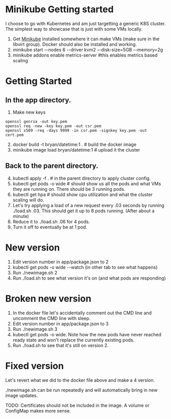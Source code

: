# Minikube Getting started
I choose to go with Kubernetes and am just targetting a generic K8S cluster. The simplest way to showcase that is just with some VMs locally.

1) Get [Minikube](https://minikube.sigs.k8s.io/docs/start/) installed somewhere it can make VMs (make sure in the libvirt group). Docker should also be installed and working.
2) minikube start --nodes 6 --driver kvm2 --disk-size=5GB --memory=2g
3) minikube addons enable metrics-server #this enables metrics based scaling

# Getting Started

## In the app directory.
1) Make new keys
```
openssl genrsa -out key.pem
openssl req -new -key key.pem -out csr.pem
openssl x509 -req -days 9999 -in csr.pem -signkey key.pem -out cert.pem
```

2) docker build -t bryan/datetime:1 .  # build the docker image
3) minikube image load bryan/datetime:1 # upload it the cluster

## Back to the parent directory.
4) kubectl apply -f . # in the parent directory to apply cluster config.
5) kubectl get pods -o wide # should show us all the pods and what VMs they are running on. There should be 3 running pods.
6) kubectl get hpa # should show cpu utilization and what the cluster scaling will do.
7) Let's try applying a load of a new request every .03 seconds by running ./load.sh .03.  This should get it up to 8 pods running. (After about a minute)
9) Reduce it to ./load.sh .06 for 4 pods.
10) Turn it off to eventually be at 1 pod.

# New version
1) Edit version number in app/package.json to 2
2) kubectl get pods -o wide --watch (in other tab to see what happens)
3) Run ./newimage.sh 2
4) Run ./load.sh to see what version it's on (and what pods are responding)

# Broken new version
1) In the docker file let's accidentally comment out the CMD line and uncomment the CMD line with sleep.
2) Edit version number in app/package.json to 3
3) Run ./newimage.sh 3
4) kubectl get pods -o wide. Note how the new pods have never reached ready state and won't replace the currently existing pods.
5) Run ./load.sh to see that it's still on version 2.

# Fixed version
Let's revert what we did to the docker file above and make a 4 version.


./newimage.sh can be run repeatedly and will automatically bring in new image updates.


TODO:
Certificates should not be included in the image. A volume or ConfigMap makes more sense.
